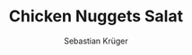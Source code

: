 ---
title: Chicken Nuggets Salat
author: Sebastian Krüger
category: Salad
layout: recipe
ingredients:
    - 2x Römersalat
    - Cremefine
    - Öl
    - Essig
    - Parmesan
    - Joghurt Remoulade
    - Kräuterlinge
    - Salz
    - Pfeffer
    - Senf
    - 2x Eier
    - 4 mittelgroße Tomaten
    - 6 Chicken Nuggets
instructions:
    - Für das Dressing, Remoulade, Essig, Öl, Senf, Parmesan und Cremfine mischen.
    - Mit Salz, Peffer und Kräuterlingen würzen.
    - Eier 10 Minuten hart kochen
    - Nuggets aufbacken, frittieren oder auf dem Tischgrill grillen.
    - Tomate, Eier und Nuggets vierteln, auf dem Salat verteilen.
    - Am Tisch durchmachen, dazu Weissbrot reichen.
image: chicken-nuggets-salat.jpg
---